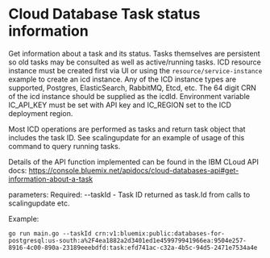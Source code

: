 # Cloud Database Task status information 

Get information about a task and its status. Tasks themselves are persistent so old tasks may be consulted as well as active/running tasks. ICD  resource instance must be created first via UI or using the `resource/service-instance` example to create an icd instance. Any of the ICD instance types are supported, Postgres, ElasticSearch, RabbitMQ, Etcd, etc. The 64 digit CRN of the icd instance should be supplied as the icdId. Environment variable IC_API_KEY must be set with API key and IC_REGION set to the ICD deployment region. 

Most ICD operations are performed as tasks and return task object that includes the task ID. See scalingupdate for an example of usage of this command to query running tasks. 

Details of the API function implemented can be found in the IBM CLoud API docs: 
https://console.bluemix.net/apidocs/cloud-databases-api#get-information-about-a-task

parameters:
Required:  --taskId - Task ID returned as task.Id from calls to scalingupdate etc. 

Example: 
```
go run main.go --taskId crn:v1:bluemix:public:databases-for-postgresql:us-south:a%2F4ea1882a2d3401ed1e459979941966ea:9504e257-8916-4c00-890a-23189eeebdfd:task:efd741ac-c32a-4b5c-94d5-2471e7534a4e
```